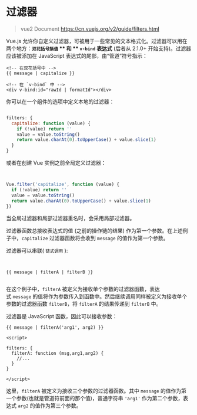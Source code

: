 # 过滤器

> vue2 Document https://cn.vuejs.org/v2/guide/filters.html

Vue.js 允许你自定义过滤器，可被用于一些常见的文本格式化。过滤器可以用在两个地方：**`双花括号插值` ** 和 ** `v-bind` 表达式** (后者从 2.1.0+ 开始支持)。过滤器应该被添加在 JavaScript 表达式的尾部，由“管道”符号指示：

```vue
<!-- 在双花括号中 -->
{{ message | capitalize }}

<!-- 在 `v-bind` 中 -->
<div v-bind:id="rawId | formatId"></div>
```

你可以在一个组件的选项中定义本地的过滤器：

```js

filters: {
  capitalize: function (value) {
    if (!value) return ''
    value = value.toString()
    return value.charAt(0).toUpperCase() + value.slice(1)
  }
}

```

或者在创建 Vue 实例之前全局定义过滤器：

```js


Vue.filter('capitalize', function (value) {
  if (!value) return ''
  value = value.toString()
  return value.charAt(0).toUpperCase() + value.slice(1)
})


```

当全局过滤器和局部过滤器重名时，会采用局部过滤器。

过滤器函数总接收表达式的值 (之前的操作链的结果) 作为第一个参数。在上述例子中，`capitalize` 过滤器函数将会收到 `message` 的值作为第一个参数。

过滤器可以串联( `链式调用` ):

```vue


{{ message | filterA | filterB }}


```

在这个例子中，`filterA` 被定义为接收单个参数的过滤器函数，表达式 `message` 的值将作为参数传入到函数中。然后继续调用同样被定义为接收单个参数的过滤器函数 `filterB`，将 `filterA` 的结果传递到 `filterB` 中。

过滤器是 JavaScript 函数，因此可以接收参数：

```vue
{{ message | filterA('arg1', arg2) }}

<script>

filters: {
  filterA: function (msg,arg1,arg2) {
    //... 
  }
}

</script>
```

这里，`filterA` 被定义为接收三个参数的过滤器函数。其中 `message` 的值作为第一个参数(也就是管道符前面的那个值)，普通字符串 `'arg1'` 作为第二个参数，表达式 `arg2` 的值作为第三个参数。